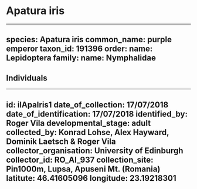 # Apatura iris

---
species: Apatura iris
common_name: purple emperor
taxon_id: 191396
order:
  name: Lepidoptera
family:
  name: Nymphalidae
---

## Individuals

---
id: ilApaIris1
date_of_collection: 17/07/2018
date_of_identification: 17/07/2018
identified_by: Roger Vila
developmental_stage: adult
collected_by: Konrad Lohse, Alex Hayward, Dominik Laetsch & Roger Vila
collector_organisation: University of Edinburgh
collector_id: RO_AI_937
collection_site: Pin1000m, Lupsa, Apuseni Mt. (Romania)
latitute: 46.41605096
longitude: 23.19218301
---
